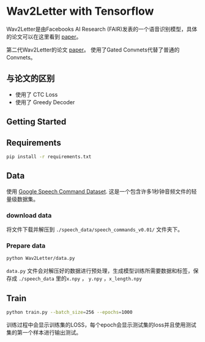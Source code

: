 # Wav2Letter with Tensorflow

Wav2Letter是由Facebooks AI Research (FAIR)发表的一个语音识别模型，具体的论文可以在这里看到 [paper](https://arxiv.org/pdf/1609.03193.pdf)。

第二代Wav2Letter的论文 [paper](https://arxiv.org/abs/1712.09444)。 使用了Gated Convnets代替了普通的Convnets。



## 与论文的区别

* 使用了 CTC Loss
* 使用了 Greedy Decoder 

## Getting Started

## Requirements

```bash
pip install -r requirements.txt
```


## Data

使用 [Google Speech Command Dataset](https://www.kaggle.com/c/tensorflow-speech-recognition-challenge/data). 这是一个包含许多1秒钟音频文件的轻量级数据集。

### download data

将文件下载并解压到 `./speech_data/speech_commands_v0.01/` 文件夹下。

### Prepare data


```bash
python Wav2Letter/data.py
```
`data.py` 文件会对解压好的数据进行预处理，生成模型训练所需要数据和标签，保存成 `./speech_data` 里的`x.npy` ， `y.npy` ，`x_length.npy`

## Train

```bash
python train.py --batch_size=256 --epochs=1000
```
训练过程中会显示训练集的LOSS，每个epoch会显示测试集的loss并且使用测试集的第一个样本进行输出测试。